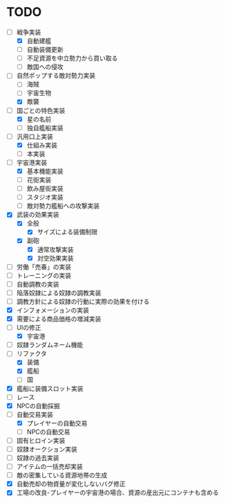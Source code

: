 # TODO

- [ ] 戦争実装
    - [x] 自動建艦
    - [ ] 自動装備更新
    - [ ] 不足資源を中立勢力から買い取る
    - [ ] 敵国への侵攻
- [ ] 自然ポップする敵対勢力実装
    - [ ] 海賊
    - [ ] 宇宙生物
    - [x] 敵襲
- [ ] 国ごとの特色実装
    - [x] 星の名前
    - [ ] 独自艦船実装
- [ ] 汎用口上実装
    - [x] 仕組み実装
    - [ ] 本実装
- [ ] 宇宙港実装
    - [x] 基本機能実装
    - [ ] 花街実装
    - [ ] 飲み屋街実装
    - [ ] スタジオ実装
    - [ ] 敵対勢力艦船への攻撃実装
- [X] 武装の効果実装
    - [X] 全般
        - [X] サイズによる装備制限
    - [X] 副砲
        - [x] 通常攻撃実装
        - [X] 対空効果実装
- [ ] 労働「売春」の実装
- [ ] トレーニングの実装
- [ ] 自動調教の実装
- [ ] 陥落奴隷による奴隷の調教実装
- [ ] 調教方針による奴隷の行動に実際の効果を付ける
- [x] インフォメーションの実装
- [x] 需要による商品価格の増減実装
- [ ] UIの修正
    - [x] 宇宙港
- [ ] 奴隷ランダムネーム機能
- [ ] リファクタ
    - [X] 装備
    - [X] 艦船
    - [ ] 国
- [x] 艦船に装備スロット実装
- [ ] レース
- [x] NPCの自動採掘
- [ ] 自動交易実装
    - [x] プレイヤーの自動交易
    - [ ] NPCの自動交易
- [ ] 固有ヒロイン実装
- [ ] 奴隷オークション実装
- [ ] 奴隷の過去実装
- [ ] アイテムの一括売却実装
- [ ] 敵の密集している資源地帯の生成
- [x] 自動売却の物資量が変化しないバグ修正
- [x] 工場の改良-プレイヤーの宇宙港の場合、資源の産出元にコンテナも含める
